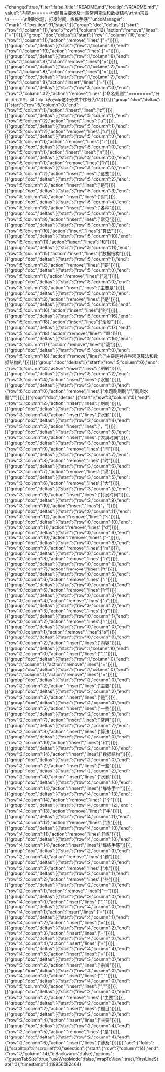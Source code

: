 {"changed":true,"filter":false,"title":"README.md","tooltip":"/README.md","value":"内容\n======\n题目主要涉及一些常用算法和数据结构\n\n\n宗旨\n=====\n刷刷水题，打发时间，练练手感","undoManager":{"mark":-1,"position":91,"stack":[[{"group":"doc","deltas":[{"start":{"row":1,"column":11},"end":{"row":1,"column":12},"action":"remove","lines":["="]}]}],[{"group":"doc","deltas":[{"start":{"row":1,"column":10},"end":{"row":1,"column":11},"action":"remove","lines":["="]}]}],[{"group":"doc","deltas":[{"start":{"row":1,"column":9},"end":{"row":1,"column":10},"action":"remove","lines":["="]}]}],[{"group":"doc","deltas":[{"start":{"row":1,"column":8},"end":{"row":1,"column":9},"action":"remove","lines":["="]}]}],[{"group":"doc","deltas":[{"start":{"row":1,"column":7},"end":{"row":1,"column":8},"action":"remove","lines":["="]}]}],[{"group":"doc","deltas":[{"start":{"row":1,"column":7},"end":{"row":1,"column":8},"action":"insert","lines":["="]}]}],[{"group":"doc","deltas":[{"start":{"row":5,"column":0},"end":{"row":7,"column":32},"action":"remove","lines":["命名规则","========","`分类-类中序号`，如：`dp-1`表示dp这个分类中序号为1."]}]}],[{"group":"doc","deltas":[{"start":{"row":5,"column":0},"end":{"row":5,"column":1},"action":"insert","lines":["z"]}]}],[{"group":"doc","deltas":[{"start":{"row":5,"column":1},"end":{"row":5,"column":2},"action":"insert","lines":["u"]}]}],[{"group":"doc","deltas":[{"start":{"row":5,"column":1},"end":{"row":5,"column":2},"action":"remove","lines":["u"]}]}],[{"group":"doc","deltas":[{"start":{"row":5,"column":0},"end":{"row":5,"column":1},"action":"remove","lines":["z"]}]}],[{"group":"doc","deltas":[{"start":{"row":5,"column":0},"end":{"row":5,"column":1},"action":"insert","lines":["h"]}]}],[{"group":"doc","deltas":[{"start":{"row":5,"column":0},"end":{"row":5,"column":1},"action":"remove","lines":["h"]}]}],[{"group":"doc","deltas":[{"start":{"row":5,"column":0},"end":{"row":5,"column":2},"action":"insert","lines":["这要"]}]}],[{"group":"doc","deltas":[{"start":{"row":5,"column":2},"end":{"row":5,"column":3},"action":"insert","lines":["是"]}]}],[{"group":"doc","deltas":[{"start":{"row":5,"column":3},"end":{"row":5,"column":4},"action":"insert","lines":["对"]}]}],[{"group":"doc","deltas":[{"start":{"row":5,"column":4},"end":{"row":5,"column":6},"action":"insert","lines":["各种"]}]}],[{"group":"doc","deltas":[{"start":{"row":5,"column":6},"end":{"row":5,"column":8},"action":"insert","lines":["常见"]}]}],[{"group":"doc","deltas":[{"start":{"row":5,"column":8},"end":{"row":5,"column":10},"action":"insert","lines":["算法"]}]}],[{"group":"doc","deltas":[{"start":{"row":5,"column":10},"end":{"row":5,"column":11},"action":"insert","lines":["和"]}]}],[{"group":"doc","deltas":[{"start":{"row":5,"column":11},"end":{"row":5,"column":15},"action":"insert","lines":["数据结构"]}]}],[{"group":"doc","deltas":[{"start":{"row":5,"column":1},"end":{"row":5,"column":2},"action":"remove","lines":["要"]}]}],[{"group":"doc","deltas":[{"start":{"row":5,"column":0},"end":{"row":5,"column":1},"action":"remove","lines":["这"]}]}],[{"group":"doc","deltas":[{"start":{"row":5,"column":0},"end":{"row":5,"column":3},"action":"insert","lines":["主要是"]}]}],[{"group":"doc","deltas":[{"start":{"row":5,"column":2},"end":{"row":5,"column":3},"action":"remove","lines":["是"]}]}],[{"group":"doc","deltas":[{"start":{"row":5,"column":15},"end":{"row":5,"column":16},"action":"insert","lines":["的"]}]}],[{"group":"doc","deltas":[{"start":{"row":5,"column":16},"end":{"row":5,"column":18},"action":"insert","lines":["滚股"]}]}],[{"group":"doc","deltas":[{"start":{"row":5,"column":17},"end":{"row":5,"column":18},"action":"remove","lines":["股"]}]}],[{"group":"doc","deltas":[{"start":{"row":5,"column":16},"end":{"row":5,"column":17},"action":"remove","lines":["滚"]}]}],[{"group":"doc","deltas":[{"start":{"row":5,"column":0},"end":{"row":5,"column":16},"action":"remove","lines":["主要是对各种常见算法和数据结构的"]}]}],[{"group":"doc","deltas":[{"start":{"row":5,"column":0},"end":{"row":5,"column":2},"action":"insert","lines":["刷刷"]}]}],[{"group":"doc","deltas":[{"start":{"row":5,"column":2},"end":{"row":5,"column":4},"action":"insert","lines":["水题"]}]}],[{"group":"doc","deltas":[{"start":{"row":3,"column":0},"end":{"row":6,"column":0},"action":"remove","lines":["水题刷刷刷","","刷刷水题",""]}]}],[{"group":"doc","deltas":[{"start":{"row":3,"column":0},"end":{"row":3,"column":2},"action":"insert","lines":["刷刷"]}]}],[{"group":"doc","deltas":[{"start":{"row":3,"column":2},"end":{"row":3,"column":4},"action":"insert","lines":["水题"]}]}],[{"group":"doc","deltas":[{"start":{"row":3,"column":4},"end":{"row":3,"column":5},"action":"insert","lines":["，"]}]}],[{"group":"doc","deltas":[{"start":{"row":3,"column":5},"end":{"row":3,"column":9},"action":"insert","lines":["大漠时间"]}]}],[{"group":"doc","deltas":[{"start":{"row":3,"column":8},"end":{"row":3,"column":9},"action":"remove","lines":["间"]}]}],[{"group":"doc","deltas":[{"start":{"row":3,"column":7},"end":{"row":3,"column":8},"action":"remove","lines":["时"]}]}],[{"group":"doc","deltas":[{"start":{"row":3,"column":6},"end":{"row":3,"column":7},"action":"remove","lines":["漠"]}]}],[{"group":"doc","deltas":[{"start":{"row":3,"column":5},"end":{"row":3,"column":6},"action":"remove","lines":["大"]}]}],[{"group":"doc","deltas":[{"start":{"row":3,"column":5},"end":{"row":3,"column":9},"action":"insert","lines":["打发时间"]}]}],[{"group":"doc","deltas":[{"start":{"row":3,"column":9},"end":{"row":3,"column":10},"action":"insert","lines":["，"]}]}],[{"group":"doc","deltas":[{"start":{"row":0,"column":11},"end":{"row":0,"column":12},"action":"remove","lines":["s"]}]}],[{"group":"doc","deltas":[{"start":{"row":0,"column":10},"end":{"row":0,"column":11},"action":"remove","lines":["d"]}]}],[{"group":"doc","deltas":[{"start":{"row":0,"column":9},"end":{"row":0,"column":10},"action":"remove","lines":["-"]}]}],[{"group":"doc","deltas":[{"start":{"row":0,"column":8},"end":{"row":0,"column":9},"action":"remove","lines":["m"]}]}],[{"group":"doc","deltas":[{"start":{"row":0,"column":7},"end":{"row":0,"column":8},"action":"remove","lines":["h"]}]}],[{"group":"doc","deltas":[{"start":{"row":0,"column":6},"end":{"row":0,"column":7},"action":"remove","lines":["t"]}]}],[{"group":"doc","deltas":[{"start":{"row":0,"column":5},"end":{"row":0,"column":6},"action":"remove","lines":["i"]}]}],[{"group":"doc","deltas":[{"start":{"row":0,"column":4},"end":{"row":0,"column":5},"action":"remove","lines":["r"]}]}],[{"group":"doc","deltas":[{"start":{"row":0,"column":3},"end":{"row":0,"column":4},"action":"remove","lines":["o"]}]}],[{"group":"doc","deltas":[{"start":{"row":0,"column":2},"end":{"row":0,"column":3},"action":"remove","lines":["g"]}]}],[{"group":"doc","deltas":[{"start":{"row":0,"column":1},"end":{"row":0,"column":2},"action":"remove","lines":["l"]}]}],[{"group":"doc","deltas":[{"start":{"row":0,"column":0},"end":{"row":0,"column":1},"action":"remove","lines":["a"]}]}],[{"group":"doc","deltas":[{"start":{"row":0,"column":0},"end":{"row":0,"column":2},"action":"insert","lines":["内容"]}]}],[{"group":"doc","deltas":[{"start":{"row":1,"column":8},"end":{"row":2,"column":0},"action":"insert","lines":["",""]}]}],[{"group":"doc","deltas":[{"start":{"row":1,"column":0},"end":{"row":1,"column":1},"action":"remove","lines":["="]}]}],[{"group":"doc","deltas":[{"start":{"row":1,"column":0},"end":{"row":1,"column":1},"action":"remove","lines":["="]}]}],[{"group":"doc","deltas":[{"start":{"row":2,"column":0},"end":{"row":2,"column":2},"action":"insert","lines":["主要"]}]}],[{"group":"doc","deltas":[{"start":{"row":2,"column":2},"end":{"row":2,"column":3},"action":"insert","lines":["是"]}]}],[{"group":"doc","deltas":[{"start":{"row":2,"column":3},"end":{"row":2,"column":5},"action":"insert","lines":["一些"]}]}],[{"group":"doc","deltas":[{"start":{"row":2,"column":5},"end":{"row":2,"column":7},"action":"insert","lines":["常用"]}]}],[{"group":"doc","deltas":[{"start":{"row":2,"column":7},"end":{"row":2,"column":9},"action":"insert","lines":["算法"]}]}],[{"group":"doc","deltas":[{"start":{"row":2,"column":9},"end":{"row":2,"column":10},"action":"insert","lines":["和"]}]}],[{"group":"doc","deltas":[{"start":{"row":2,"column":10},"end":{"row":2,"column":14},"action":"insert","lines":["数据结构"]}]}],[{"group":"doc","deltas":[{"start":{"row":2,"column":0},"end":{"row":2,"column":2},"action":"insert","lines":["一些"]}]}],[{"group":"doc","deltas":[{"start":{"row":2,"column":2},"end":{"row":2,"column":4},"action":"insert","lines":["水题"]}]}],[{"group":"doc","deltas":[{"start":{"row":4,"column":10},"end":{"row":4,"column":14},"action":"insert","lines":["练练手个"]}]}],[{"group":"doc","deltas":[{"start":{"row":4,"column":13},"end":{"row":4,"column":14},"action":"remove","lines":["个"]}]}],[{"group":"doc","deltas":[{"start":{"row":4,"column":12},"end":{"row":4,"column":13},"action":"remove","lines":["手"]}]}],[{"group":"doc","deltas":[{"start":{"row":4,"column":11},"end":{"row":4,"column":12},"action":"remove","lines":["练"]}]}],[{"group":"doc","deltas":[{"start":{"row":4,"column":10},"end":{"row":4,"column":11},"action":"remove","lines":["练"]}]}],[{"group":"doc","deltas":[{"start":{"row":4,"column":10},"end":{"row":4,"column":14},"action":"insert","lines":["练练手感"]}]}],[{"group":"doc","deltas":[{"start":{"row":2,"column":3},"end":{"row":2,"column":4},"action":"remove","lines":["题"]}]}],[{"group":"doc","deltas":[{"start":{"row":2,"column":2},"end":{"row":2,"column":3},"action":"remove","lines":["水"]}]}],[{"group":"doc","deltas":[{"start":{"row":2,"column":1},"end":{"row":2,"column":2},"action":"remove","lines":["些"]}]}],[{"group":"doc","deltas":[{"start":{"row":2,"column":0},"end":{"row":2,"column":1},"action":"remove","lines":["一"]}]}],[{"group":"doc","deltas":[{"start":{"row":3,"column":0},"end":{"row":4,"column":0},"action":"insert","lines":["",""]}]}],[{"group":"doc","deltas":[{"start":{"row":4,"column":0},"end":{"row":4,"column":1},"action":"insert","lines":["="]}]}],[{"group":"doc","deltas":[{"start":{"row":4,"column":1},"end":{"row":4,"column":2},"action":"insert","lines":["="]}]}],[{"group":"doc","deltas":[{"start":{"row":4,"column":2},"end":{"row":4,"column":3},"action":"insert","lines":["="]}]}],[{"group":"doc","deltas":[{"start":{"row":4,"column":3},"end":{"row":4,"column":4},"action":"insert","lines":["="]}]}],[{"group":"doc","deltas":[{"start":{"row":4,"column":4},"end":{"row":4,"column":5},"action":"insert","lines":["="]}]}],[{"group":"doc","deltas":[{"start":{"row":3,"column":0},"end":{"row":3,"column":2},"action":"insert","lines":["宗旨"]}]}],[{"group":"doc","deltas":[{"start":{"row":3,"column":0},"end":{"row":4,"column":0},"action":"insert","lines":["",""]}]}],[{"group":"doc","deltas":[{"start":{"row":4,"column":0},"end":{"row":5,"column":0},"action":"insert","lines":["",""]}]}],[{"group":"doc","deltas":[{"start":{"row":2,"column":0},"end":{"row":2,"column":2},"action":"remove","lines":["主要"]}]}],[{"group":"doc","deltas":[{"start":{"row":2,"column":0},"end":{"row":2,"column":2},"action":"insert","lines":["题目"]}]}],[{"group":"doc","deltas":[{"start":{"row":2,"column":2},"end":{"row":2,"column":4},"action":"insert","lines":["主要"]}]}],[{"group":"doc","deltas":[{"start":{"row":2,"column":4},"end":{"row":2,"column":5},"action":"remove","lines":["是"]}]}],[{"group":"doc","deltas":[{"start":{"row":2,"column":4},"end":{"row":2,"column":6},"action":"insert","lines":["涉及"]}]}]]},"ace":{"folds":[],"scrolltop":0,"scrollleft":0,"selection":{"start":{"row":7,"column":14},"end":{"row":7,"column":14},"isBackwards":false},"options":{"guessTabSize":true,"useWrapMode":false,"wrapToView":true},"firstLineState":0},"timestamp":1419956082464}
